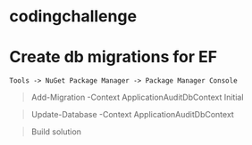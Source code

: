 # codingchallenge

# Create db migrations for EF
`Tools -> NuGet Package Manager -> Package Manager Console`

> Add-Migration -Context ApplicationAuditDbContext Initial

> Update-Database -Context ApplicationAuditDbContext

> Build solution
